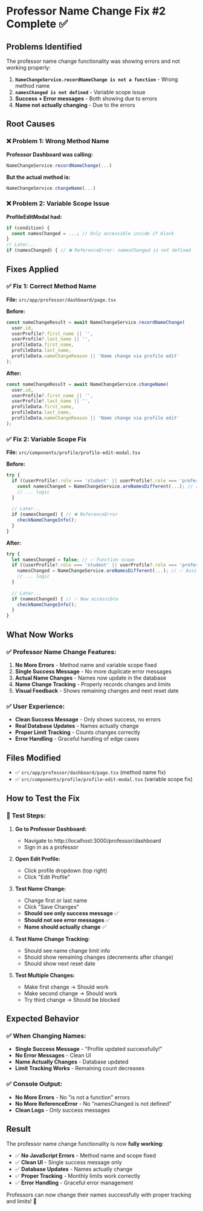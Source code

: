 # Professor Name Change Fix #2 Complete ✅

## Problems Identified
The professor name change functionality was showing errors and not working properly:

1. **`NameChangeService.recordNameChange is not a function`** - Wrong method name
2. **`namesChanged is not defined`** - Variable scope issue
3. **Success + Error messages** - Both showing due to errors
4. **Name not actually changing** - Due to the errors

## Root Causes

### ❌ **Problem 1: Wrong Method Name**
**Professor Dashboard was calling:**
```typescript
NameChangeService.recordNameChange(...)
```

**But the actual method is:**
```typescript
NameChangeService.changeName(...)
```

### ❌ **Problem 2: Variable Scope Issue**
**ProfileEditModal had:**
```typescript
if (condition) {
  const namesChanged = ...; // Only accessible inside if block
}
// Later...
if (namesChanged) { // ❌ ReferenceError: namesChanged is not defined
```

## Fixes Applied

### ✅ **Fix 1: Correct Method Name**
**File:** `src/app/professor/dashboard/page.tsx`

**Before:**
```typescript
const nameChangeResult = await NameChangeService.recordNameChange(
  user.id,
  userProfile?.first_name || '',
  userProfile?.last_name || '',
  profileData.first_name,
  profileData.last_name,
  profileData.nameChangeReason || 'Name change via profile edit'
);
```

**After:**
```typescript
const nameChangeResult = await NameChangeService.changeName(
  user.id,
  userProfile?.first_name || '',
  userProfile?.last_name || '',
  profileData.first_name,
  profileData.last_name,
  profileData.nameChangeReason || 'Name change via profile edit'
);
```

### ✅ **Fix 2: Variable Scope Fix**
**File:** `src/components/profile/profile-edit-modal.tsx`

**Before:**
```typescript
try {
  if ((userProfile?.role === 'student' || userProfile?.role === 'professor') && user) {
    const namesChanged = NameChangeService.areNamesDifferent(...); // ❌ Block scope
    // ... logic
  }
  
  // Later...
  if (namesChanged) { // ❌ ReferenceError
    checkNameChangeInfo();
  }
}
```

**After:**
```typescript
try {
  let namesChanged = false; // ✅ Function scope
  if ((userProfile?.role === 'student' || userProfile?.role === 'professor') && user) {
    namesChanged = NameChangeService.areNamesDifferent(...); // ✅ Assignment
    // ... logic
  }
  
  // Later...
  if (namesChanged) { // ✅ Now accessible
    checkNameChangeInfo();
  }
}
```

## What Now Works

### ✅ **Professor Name Change Features:**
1. **No More Errors** - Method name and variable scope fixed
2. **Single Success Message** - No more duplicate error messages
3. **Actual Name Changes** - Names now update in the database
4. **Name Change Tracking** - Properly records changes and limits
5. **Visual Feedback** - Shows remaining changes and next reset date

### ✅ **User Experience:**
- **Clean Success Message** - Only shows success, no errors
- **Real Database Updates** - Names actually change
- **Proper Limit Tracking** - Counts changes correctly
- **Error Handling** - Graceful handling of edge cases

## Files Modified

- ✅ `src/app/professor/dashboard/page.tsx` (method name fix)
- ✅ `src/components/profile/profile-edit-modal.tsx` (variable scope fix)

## How to Test the Fix

### 🧪 **Test Steps:**

1. **Go to Professor Dashboard:**
   - Navigate to http://localhost:3000/professor/dashboard
   - Sign in as a professor

2. **Open Edit Profile:**
   - Click profile dropdown (top right)
   - Click "Edit Profile"

3. **Test Name Change:**
   - Change first or last name
   - Click "Save Changes"
   - **Should see only success message** ✅
   - **Should not see error messages** ✅
   - **Name should actually change** ✅

4. **Test Name Change Tracking:**
   - Should see name change limit info
   - Should show remaining changes (decrements after change)
   - Should show next reset date

5. **Test Multiple Changes:**
   - Make first change → Should work
   - Make second change → Should work  
   - Try third change → Should be blocked

## Expected Behavior

### ✅ **When Changing Names:**
- **Single Success Message** - "Profile updated successfully!"
- **No Error Messages** - Clean UI
- **Name Actually Changes** - Database updated
- **Limit Tracking Works** - Remaining count decreases

### ✅ **Console Output:**
- **No More Errors** - No "is not a function" errors
- **No More ReferenceError** - No "namesChanged is not defined"
- **Clean Logs** - Only success messages

## Result

The professor name change functionality is now **fully working**:

- ✅ **No JavaScript Errors** - Method name and scope fixed
- ✅ **Clean UI** - Single success message only
- ✅ **Database Updates** - Names actually change
- ✅ **Proper Tracking** - Monthly limits work correctly
- ✅ **Error Handling** - Graceful error management

Professors can now change their names successfully with proper tracking and limits! 🎉
